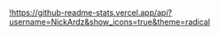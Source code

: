 <!--
**NickArdz/NickArdz** is a ✨ _special_ ✨ repository because its `README.md` (this file) appears on your GitHub profile.

Here are some ideas to get you started:

- 🔭 I’m currently working on ...
- 🌱 I’m currently learning ...
- 👯 I’m looking to collaborate on ...
- 🤔 I’m looking for help with ...
- 💬 Ask me about ...
- 📫 How to reach me: ...
- 😄 Pronouns: ...
- ⚡ Fun fact: ...
-->
[!](https://github-readme-stats.vercel.app/api?username=NickArdz&show_icons=true&theme=radical)https://github-readme-stats.vercel.app/api?username=NickArdz&show_icons=true&theme=radical
